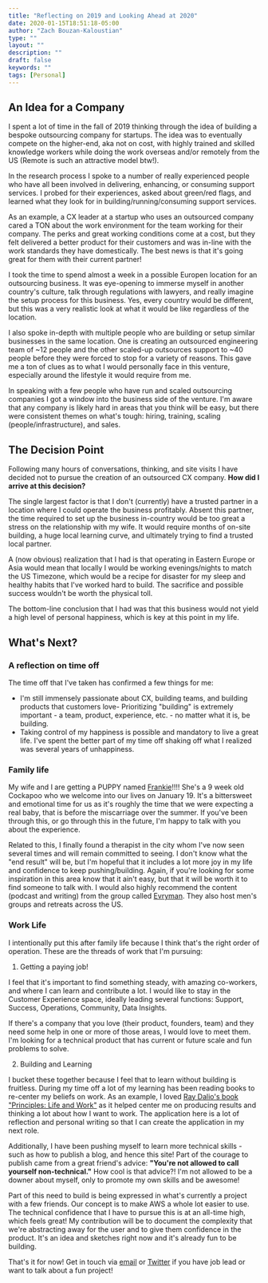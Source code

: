 ```yaml
---
title: "Reflecting on 2019 and Looking Ahead at 2020"
date: 2020-01-15T18:51:18-05:00
author: "Zach Bouzan-Kaloustian"
type: ""
layout: ""
description: ""
draft: false
keywords: ""
tags: [Personal]
---
```

## An Idea for a Company
I spent a lot of time in the fall of 2019 thinking through the idea of building a bespoke outsourcing company for startups. The idea was to eventually compete on the higher-end, aka not on cost, with highly trained and skilled knowledge workers while doing the work overseas and/or remotely from the US (Remote is such an attractive model btw!).

In the research process I spoke to a number of really experienced people who have all been involved in delivering, enhancing, or consuming support services. I probed for their experiences, asked about green/red flags, and learned what they look for in building/running/consuming support services.

As an example, a CX leader at a startup who uses an outsourced company cared a TON about the work environment for the team working for their company. The perks and great working conditions come at a cost, but they felt delivered a better product for their customers and was in-line with the work standards they have domestically. The best news is that it's going great for them with their current partner!

I took the time to spend almost a week in a possible Europen location for an outsourcing business. It was eye-opening to immerse myself in another country's culture, talk through regulations with lawyers, and really imagine the setup process for this business. Yes, every country would be different, but this was a very realistic look at what it would be like regardless of the location.

I also spoke in-depth with multiple people who are building or setup similar businesses in the same location. One is creating an outsourced engineering team of ~12 people and the other scaled-up outsources support to ~40 people before they were forced to stop for a variety of reasons. This gave me a ton of clues as to what I would personally face in this venture, especially around the lifestyle it would require from me.

In speaking with a few people who have run and scaled outsourcing companies I got a window into the business side of the venture. I'm aware that any company is likely hard in areas that you think will be easy, but there were consistent themes on what's tough: hiring, training, scaling (people/infrastructure), and sales.

## The Decision Point
Following many hours of conversations, thinking, and site visits I have decided not to pursue the creation of an outsourced CX company. **How did I arrive at this decision?**

The single largest factor is that I don't (currently) have a trusted partner in a location where I could operate the business profitably. Absent this partner, the time required to set up the business in-country would be too great a stress on the relationship with my wife. It would require months of on-site building, a huge local learning curve, and ultimately trying to find a trusted local partner.

A (now obvious) realization that I had is that operating in Eastern Europe or Asia would mean that locally I would be working evenings/nights to match the US Timezone, which would be a recipe for disaster for my sleep and healthy habits that I've worked hard to build. The sacrifice and possible success wouldn't be worth the physical toll.

The bottom-line conclusion that I had was that this business would not yield a high level of personal happiness, which is key at this point in my life.

## What's Next?
### A reflection on time off
The time off that I've taken has confirmed a few things for me: 
- I'm still immensely passionate about CX, building teams, and building products that customers love- Prioritizing "building" is extremely important - a team, product, experience, etc. - no matter what it is, be building.
- Taking control of my happiness is possible and mandatory to live a great life. I've spent the better part of my time off shaking off what I realized was several years of unhappiness.

### Family life
My wife and I are getting a PUPPY named [Frankie](https://photos.app.goo.gl/MABcUQm49CjJfkQE7)!!!! She's a 9 week old Cockapoo who we welcome into our lives on January 19. It's a bittersweet and emotional time for us as it's roughly the time that we were expecting a real baby, that is before the miscarriage over the summer. If you've been through this, or go through this in the future, I'm happy to talk with you about the experience. 

Related to this, I finally found a therapist in the city whom I've now seen several times and will remain committed to seeing. I don't know what the "end result" will be, but I'm hopeful that it includes a lot more joy in my life and confidence to keep pushing/building. Again, if you're looking for some inspiration in this area know that it ain't easy, but that it will be worth it to find someone to talk with. I would also highly recommend the content (podcast and writing) from the group called [Evryman](https://evryman.com/). They also host men's groups and retreats across the US.

### Work Life
I intentionally put this after family life because I think that's the right order of operation. These are the threads of work that I'm pursuing:

1. Getting a paying job!

I feel that it's important to find something steady, with amazing co-workers, and where I can learn and contribute a lot. I would like to stay in the Customer Experience space, ideally leading several functions: Support, Success, Operations, Community, Data Insights.

If there's a company that you love (their product, founders, team) and they need some help in one or more of those areas, I would love to meet them. I'm looking for a technical product that has current or future scale and fun problems to solve.

2. Building and Learning

I bucket these together because I feel that to learn without building is fruitless. During my time off a lot of my learning has been reading books to re-center my beliefs on work. As an example, I loved [Ray Dalio's book "Principles: Life and Work"](https://www.goodreads.com/book/show/34536488-principles) as it helped center me on producing results and thinking a lot about how I want to work. The application here is a lot of reflection and personal writing so that I can create the application in my next role.

Additionally, I have been pushing myself to learn more technical skills - such as how to publish a blog, and hence this site! Part of the courage to publish came from a great friend's advice: **"You're not allowed to call yourself non-technical."** How cool is that advice?! I'm not allowed to be a downer about myself, only to promote my own skills and be awesome!

Part of this need to build is being expressed in what's currently a project with a few friends. Our concept is to make AWS a whole lot easier to use. The technical confidence that I have to pursue this is at an all-time high, which feels great! My contribution will be to document the complexity that we're abstracting away for the user and to give them confidence in the product. It's an idea and sketches right now and it's already fun to be building.

That's it for now! Get in touch via [email](mailto:zacharybk@gmail.com) or [Twitter](https://twitter.com/zacharybk) if you have job lead or want to talk about a fun project!

